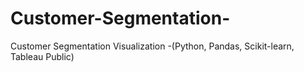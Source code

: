 # Customer-Segmentation-
Customer Segmentation Visualization -(Python, Pandas, Scikit-learn, Tableau Public)

